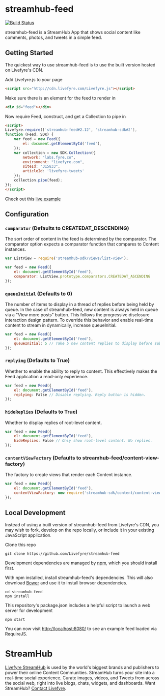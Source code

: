 # streamhub-feed

[![Build Status](https://travis-ci.org/Livefyre/streamhub-feed.png)](https://travis-ci.org/Livefyre/streamhub-feed)

streamhub-feed is a StreamHub App that shows social content like comments, photos, and tweets in a simple feed.

## Getting Started

The quickest way to use streamhub-feed is to use the built version hosted on Livefyre's CDN.

Add Livefyre.js to your page

```html
<script src="http://cdn.livefyre.com/Livefyre.js"></script>
```

Make sure there is an element for the feed to render in

```html
<div id="feed"></div>
```

Now require Feed, construct, and get a Collection to pipe in

```html
<script>
Livefyre.require(['streamhub-feed#2.12', 'streamhub-sdk#2'],
function (Feed, SDK) {
    var feed = new Feed({
        el: document.getElementById('feed'),
    });
    var collection = new SDK.Collection({
        network: "labs.fyre.co",
        environment: "livefyre.com",
        siteId: "315833",
        articleId: 'livefyre-tweets'
    });
    collection.pipe(feed);
});
</script>
```

Check out this [live example](http://codepen.io/gobengo/pen/gIibE)

## Configuration

### `comparator` (Defaults to CREATEDAT_DESCENDING)

The sort order of content in the feed is determined by the comparator. The comparator option expects a comparator function that compares to Content instances.

```javascript
var ListView = require('streamhub-sdk/views/list-view');

var feed = new Feed({
    el: document.getElementById('feed'),
    comparator: ListView.prototype.comparators.CREATEDAT_ASCENDING
});
```

### `queueInitial` (Defaults to 0)

The number of items to display in a thread of replies before being held by queue. In the case of streamhub-feed, new content is always held in queue via a "View more posts" button. This follows the progressive disclosure interaction design pattern. To override this behavior and enable real-time content to stream in dynamically, increase queueInitial.

```javascript
var feed = new Feed({
    el: document.getElementById('feed'),
    queueInitial: 5 // Take 5 new content replies to display before subsequent new content is queued by "View more posts" button.
});
```

### `replying` (Defaults to True)

Whether to enable the ability to reply to content. This effectively makes the Feed application a read-only experience.

```javascript
var feed = new Feed({
    el: document.getElementById('feed'),
    replying: False // Disable replying. Reply button is hidden.
});
```

### `hideReplies` (Defaults to True)

Whether to display replies of root-level content.

```javascript
var feed = new Feed({
    el: document.getElementById('feed'),
    hideReplies: False // Only show root-level content. No replies.
});
```

### `contentViewFactory` (Defaults to streamhub-feed/content-view-factory)

The factory to create views that render each Content instance.

```javascript
var feed = new Feed({
    el: document.getElementById('feed'),
    contentViewFactory: new require('streamhub-sdk/content/content-view-factory')() // Use Base Content View Factory from SDK
});
```

## Local Development

Instead of using a built version of streamhub-feed from Livefyre's CDN, you may wish to fork, develop on the repo locally, or include it in your existing JavaScript application.

Clone this repo

    git clone https://github.com/Livefyre/streamhub-feed

Development dependencies are managed by [npm](https://github.com/isaacs/npm), which you should install first.

With npm installed, install streamhub-feed's dependencies. This will also download [Bower](https://github.com/bower/bower) and use it to install browser dependencies.

    cd streamhub-feed
    npm install

This repository's package.json includes a helpful script to launch a web server for development

    npm start

You can now visit [http://localhost:8080/](http://localhost:8080/) to see an example feed loaded via RequireJS.

# StreamHub

[Livefyre StreamHub](http://www.livefyre.com/streamhub/) is used by the world's biggest brands and publishers to power their online Content Communities. StreamHub turns your site into a real-time social experience. Curate images, videos, and Tweets from across the social web, right into live blogs, chats, widgets, and dashboards. Want StreamHub? [Contact Livefyre](http://www.livefyre.com/contact/).
